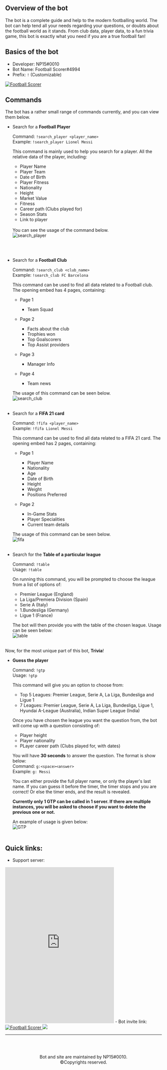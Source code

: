 <link rel="shortcut icon" type="image/x-icon" href="Usage/favicon.ico">

## Overview of the bot

The bot is a complete guide and help to the modern footballing world. The bot can help tend all your needs regarding your questions, or doubts about the football world as it stands. From club data, player data, to a fun trivia game, this bot is exactly what you need if you are a true football fan!

## Basics of the bot

- Developer: NP15#0010
- Bot Name: Football Scorer#4994
- Prefix: `!` (Customizable)

<a href="https://top.gg/bot/840483273226321920">
  <img src="https://top.gg/api/widget/840483273226321920.svg" alt="Football Scorer" inline = True/>
  </a>

## Commands

The bot has a rather small range of commands currently, and you can view them below.

- Search for a **Football Player**
  
  Command: `!search_player <player_name>`<br>
  Example: `!search_player Lionel Messi`
  
  This command is mainly used to help you search for a player. All the relative data of the player, including:
  <br>
  - Player Name
  - Player Team
  - Date of Birth
  - Player Fitness 
  - Nationality
  - Height
  - Market Value
  - Fitness
  - Career path (Clubs played for)
  - Season Stats
  - Link to player
  <br>
  You can see the usage of the command below. 
  <br>
  <img src= "/Usage/search_player.gif" alt = "search_player">
 
<br><br>
- Search for a **Football Club**

  Command: `!search_club <club_name>`<br>
  Example: `!search_club FC Barcelona`
  
  This command can be used to find all data related to a Football club. The opening embed has 4 pages, containing:
   - Page 1
      - Team Squad
    
   - Page 2
      - Facts about the club
      - Trophies won
      - Top Goalscorers
      - Top Assist providers
    
   - Page 3
      - Manager Info
    
   - Page 4
      - Team news
   
   The usage of this command can be seen below. <br>
    <img src = "/Usage/search_club.gif" alt = "search_club">
    <br><br>

- Search for a **FIFA 21 card**

  Command: `!fifa <player_name>`<br>
  Example: `!fifa Lionel Messi`
  
  This command can be used to find all data related to a FIFA 21 card. The opening embed has 2 pages, containing:
   - Page 1
      - Player Name
      - Nationality
      - Age
      - Date of Birth
      - Height
      - Weight
      - Positions Preferred
  
   - Page 2
      - In-Game Stats
      - Player Specialities
      - Current team details

  The usage of this command can be seen below. <br>
  <img src = "/Usage/fifa.gif" alt = "fifa">
  <br><br>
  
- Search for the **Table of a particular league**

  Command: `!table`<br>
  Usage: `!table`
  
  On running this command, you will be prompted to choose the league from a list of options of:
    - Premier League (England)
    - La Liga/Premiera Division (Spain)
    - Serie A (Italy)
    - 1.Bundesliga (Germany)
    - Ligue 1 (France)
  
  The bot will then provide you with the table of the chosen league. Usage can be seen below:<br>
  <img src = "/Usage/tabe.gif" alt = "table">
  <br><br>

Now, for the most unique part of this bot, **Trivia**!

- **Guess the player**

  Command: `!gtp`<br>
  Usage: `!gtp`
  
  This command will give you an option to choose from:
    - Top 5 Leagues: Premier League, Serie A, La Liga, Bundesliga and Ligue 1
    - 7 Leagues: Premier League, Serie A, La Liga, Bundesliga, Ligue 1, Hyundai A-League (Australia), Indian Super League (India)

  Once you have chosen the league you want the question from, the bot will come up with a question consisting of:
    - Player height
    - Player nationality
    - PLayer career path (Clubs played for, with dates)

  You will have **30 seconds** to answer the question. The format is show below:<br>
    Command: `g:<space><answer>`<br>
    Example: `g: Messi`
    
  You can either provide the full player name, or only the player's last name. If you can guess it before the timer, the timer stops and you are correct! Or else the timer ends, and the result is revealed.
  
  **Currently only 1 GTP can be called in 1 server. If there are multiple instances, you will be asked to choose if you want to delete the previous one or not.**
  
  An example of usage is given below:<br>
  <img src = "/Usage/gtp.gif" alt = "GTP">
  <br><br>
    
## Quick links:

  - Support server: 
  <iframe src="https://discord.com/widget?id=842775701761687573&theme=dark" width="350" height="500" allowtransparency="true" frameborder="0" sandbox="allow-popups allow-popups-to-escape-sandbox allow-same-origin allow-scripts"></iframe>
  - Bot invite link:<br>
  <a href="https://top.gg/bot/840483273226321920">
  <img src="https://top.gg/api/widget/840483273226321920.svg" alt="Football Scorer" inline = True/>
  </a>
  <a href="https://discordbotlist.com/bots/840483273226321920"><img src="https://discordbotlist.com/api/v1/bots/840483273226321920/widget" inline = True></a>
  <hr>
  <br><br>
  <p><center>Bot and site are maintained by NP15#0010.<br>©Copyrights reserved.</center></p>
